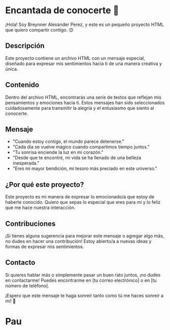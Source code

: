 # Encantada de conocerte 💫

¡Hola! Soy Breynner Alexander Perez, y este es un pequeño proyecto HTML que quiero compartir contigo. 😊

## Descripción

Este proyecto contiene un archivo HTML con un mensaje especial, diseñado para expresar mis sentimientos hacia ti de una manera creativa y única.

## Contenido

Dentro del archivo HTML, encontrarás una serie de textos que reflejan mis pensamientos y emociones hacia ti. Estos mensajes han sido seleccionados cuidadosamente para transmitir la alegría y el entusiasmo que siento al conocerte.

## Mensaje

- "Cuando estoy contigo, el mundo parece detenerse."
- "Cada día se vuelve mágico cuando compartimos tiempo juntos."
- "Tu sonrisa enciende la luz en mi corazón."
- "Desde que te encontré, mi vida se ha llenado de una belleza inesperada."
- "Eres mi mayor bendición, mi tesoro más preciado en este universo."

## ¿Por qué este proyecto?

Este proyecto es mi manera de expresar lo emocionado/a que estoy de haberte conocido. Quiero que sepas lo especial que eres para mí y lo feliz que me hace nuestra interacción.

## Contribuciones

¡Si tienes alguna sugerencia para mejorar este mensaje o agregar algo más, no dudes en hacer una contribución! Estoy abierto/a a nuevas ideas y formas de expresar mis sentimientos.

## Contacto

Si quieres hablar más o simplemente pasar un buen rato juntos, ¡no dudes en contactarme! Puedes encontrarme en [tu correo electrónico] o en [tu número de teléfono].

¡Espero que este mensaje te haga sonreír tanto como tú me haces sonreír a mí! 💖
# Pau
